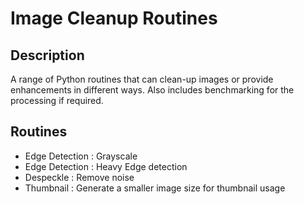 # Image Cleanup Routines

## Description
A range of Python routines that can clean-up images or provide enhancements in different ways.
Also includes benchmarking for the processing if required.

## Routines

- Edge Detection : Grayscale
- Edge Detection : Heavy Edge detection
- Despeckle : Remove noise
- Thumbnail : Generate a smaller image size for thumbnail usage

